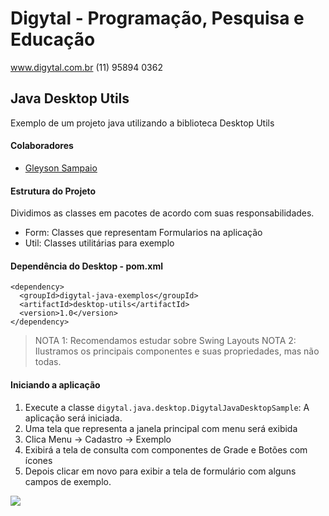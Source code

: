 # Digytal - Programação, Pesquisa e Educação
www.digytal.com.br
(11) 95894 0362

## Java Desktop Utils

Exemplo de um projeto java utilizando a biblioteca Desktop Utils

#### Colaboradores
- [Gleyson Sampaio](https://github.com/glysns)

#### Estrutura do Projeto
Dividimos as classes em pacotes de acordo com suas responsabilidades.
- Form: Classes que representam Formularios na aplicação
- Util: Classes utilitárias para exemplo

#### Dependência do Desktop - pom.xml
```
<dependency>
  <groupId>digytal-java-exemplos</groupId>
  <artifactId>desktop-utils</artifactId>
  <version>1.0</version>
</dependency>
```

> NOTA 1: Recomendamos estudar sobre Swing Layouts
> NOTA 2: Ilustramos os principais componentes e suas propriedades, mas não todas.

#### Iniciando a aplicação

1. Execute a classe `digytal.java.desktop.DigytalJavaDesktopSample`: A aplicação será iniciada.
1. Uma tela que representa a janela principal com menu será exibida
1. Clica Menu -> Cadastro -> Exemplo
1. Exibirá a tela de consulta com componentes de Grade e Botões com ícones
1. Depois clicar em novo para exibir a tela de formulário com alguns campos de exemplo.

![](https://github.com/glysns/java-exemplos/blob/main/java-swing/desktop-sample/src/main/resources/telas.png)
